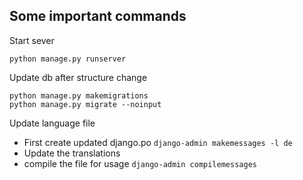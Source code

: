 ## Some important commands

Start sever
```
python manage.py runserver
```
Update db after structure change
```
python manage.py makemigrations
python manage.py migrate --noinput
```

Update language file
* First create updated django.po ```django-admin makemessages -l de```
* Update the translations
* compile the file for usage ```django-admin compilemessages```